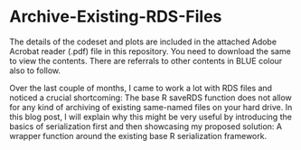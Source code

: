 # Archive-Existing-RDS-Files

The details of the codeset and plots are included in the attached Adobe Acrobat reader (.pdf) file in this repository. 
You need to download the same to view the contents. There are referrals to other contents in BLUE colour also to follow.

Over the last couple of months, I came to work a lot with RDS files and noticed a crucial shortcoming: The base R saveRDS function does not allow for any kind of archiving of existing same-named files on your hard drive. In this blog post, I will explain why this might be very useful by introducing the basics of serialization first and then showcasing my proposed solution: A wrapper function around the existing base R serialization framework.

